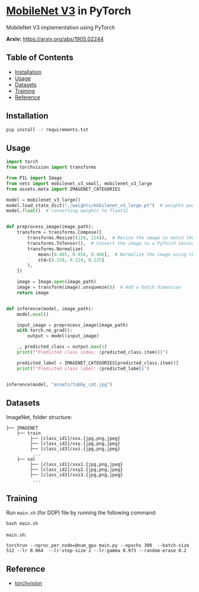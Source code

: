 # [MobileNet V3](https://arxiv.org/abs/1905.02244) in PyTorch

MobileNet V3 implementation using PyTorch

**Arxiv:** https://arxiv.org/abs/1905.02244

## Table of Contents

- [Installation](#installation)
- [Usage](#usage)
- [Datasets](#datasets)
- [Training](#training)
- [Reference](#reference)

## Installation

```bash
pip install -r requirements.txt
```

## Usage

```python
import torch
from torchvision import transforms

from PIL import Image
from nets import mobilenet_v3_small, mobilenet_v3_large
from assets.meta import IMAGENET_CATEGORIES

model = mobilenet_v3_large()
model.load_state_dict("./weights/mobilenet_v3_large.pt")  # weights ported from torchvision
model.float()  # converting weights to float32


def preprocess_image(image_path):
    transform = transforms.Compose([
        transforms.Resize((224, 224)),  # Resize the image to match the model's input size
        transforms.ToTensor(),  # Convert the image to a PyTorch tensor
        transforms.Normalize(
            mean=[0.485, 0.456, 0.406],  # Normalize the image using the mean and std of ImageNet
            std=[0.229, 0.224, 0.225]
        ),
    ])

    image = Image.open(image_path)
    image = transform(image).unsqueeze(0)  # Add a batch dimension
    return image


def inference(model, image_path):
    model.eval()

    input_image = preprocess_image(image_path)
    with torch.no_grad():
        output = model(input_image)

    _, predicted_class = output.max(1)
    print(f"Predicted class index: {predicted_class.item()}")

    predicted_label = IMAGENET_CATEGORIES[predicted_class.item()]
    print(f"Predicted class label: {predicted_label}")


inference(model, "assets/tabby_cat.jpg")
```

## Datasets

ImageNet, folder structure:

```
├── IMAGENET 
    ├── train
         ├── [class_id1]/xxx.{jpg,png,jpeg}
         ├── [class_id2]/xxy.{jpg,png,jpeg}
         ├── [class_id3]/xxz.{jpg,png,jpeg}
          ...
    ├── val
         ├── [class_id1]/xxx1.{jpg,png,jpeg}
         ├── [class_id2]/xxy2.{jpg,png,jpeg}
         ├── [class_id3]/xxz3.{jpg,png,jpeg}
          ...
```

## Training

Run `main.sh` (for DDP) file by running the following command:

```
bash main.sh
```

`main.sh`:

```
torchrun --nproc_per_node=@num_gpu main.py --epochs 300  --batch-size 512 --lr 0.064  --lr-step-size 2 --lr-gamma 0.973 --random-erase 0.2
```

## Reference

- [torchvision](https://github.com/pytorch/vision)